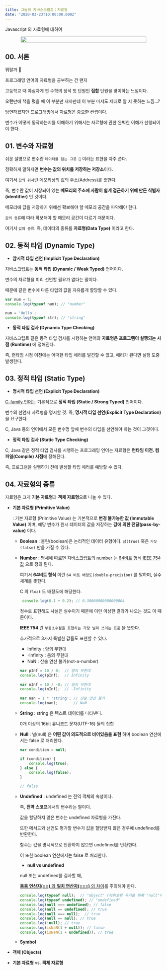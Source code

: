 ```yaml
---
title: 그놈의 자바스크립트：자료형
date: "2020-03-23T10:00:00.000Z"
---
```


Javascript 의 자료형에 대하여

<!-- more -->

<div style="display: flex; justify-content: center; padding: 0 10%">
    <img src="https://upload.wikimedia.org/wikipedia/commons/thumb/9/99/Unofficial_JavaScript_logo_2.svg/1200px-Unofficial_JavaScript_logo_2.svg.png" style="width: 100%; height: 100%;" />
</div>

## 00. 서론

뭐랄까 🤔

프로그래밍 언어의 자료형을 공부하는 건 왠지 

고등학교 때 야심차게 편 수학의 정석 첫 단원인 **집합** 단원을 맞이하는 느낌이다. 

오랜만에 책을 폈을 때 이 부분만 새까만데 이 부분 마저도 제대로 알 지 못하는 느낌...?

당연하겠지만 프로그래밍에서 자료형은 중요한 컨셉이다.

변수가 어떻게 동작하는지를 이해하기 위해서는 자료형에 관한 완벽한 이해가 선행되어야 한다.

## 01. 변수와 자료형

쉬운 설명으로 변수란 `데이터를 담는 그릇 🥣` 이라는 표현을 자주 쓴다.

정확하게 말하자면 **변수는 값의 위치를 저장하는 저장소**이다.

여기서 `값의 위치`란 메모리상의 값의 주소(Address)를 뜻한다.

즉, 변수란 값이 저장되어 있는 **메모리의 주소에 사람이 쉽게 접근하기 위해 만든 식별자(identifier)** 인 것이다.

메모리에 값을 저장하기 위해선 확보해야 할 메모리 공간을 파악해야 한다.

`값의 종류`에 따라 확보해야 할 메모리 공간이 다르기 때문이다.

여기서 `값의 종류`. 즉, 데이터의 종류를 **자료형(Data Type)** 이라고 한다.

## 02. 동적 타입 (Dynamic Type)

- **암시적 타입 선언 (Implicit Type Declaration)**

자바스크립트는 **동적 타입 (Dynamic / Weak Typed)** 언어이다. 

변수의 자료형을 미리 선언할 필요가 없다는 말이다. 

때문에 같은 변수에 다른 타입의 값을 자유롭게 할당할 수 있다.

```javascript
var num = 1;
console.log(typeof num); // "number"

num = 'Hello';
console.log(typeof str); // "string"
```

- **동적 타입 검사 (Dynamic Type Checking)**

자바스크립트 같은 동적 타입 검사를 시행하는 언어의 **자료형은 프로그램이 실행되는 시점 (Runtime)** 에 정해진다.

즉, 런타임 시점 이전에는 어떠한 타입 에러를 발견할 수 없고, 에러가 된다면 실행 도중 발생한다.

## 03. 정적 타입 (Static Type)

- **명시적 타입 선언 (Explicit Type Declaration)**

[C-family 언어](https://en.wikipedia.org/wiki/List_of_C-family_programming_languages)는 기본적으로 **정적 타입 (Static / Strong Typed)** 언어이다.

변수의 선언시 자료형을 명시할 것. 즉, **명시적 타입 선언(Explicit Type Declaration)** 을 요구한다. 

C, Java 등의 언어에서 모든 변수명 앞에 변수의 타입을 선언해야 하는 것이 그것이다. 

- **정적 타입 검사 (Static Type Checking)**

C, Java 같은 정적 타입 검사를 시행하는 프로그래밍 언어는 자료형은 **런타임 이전. 컴파일(Compile) 시점**에 정해진다. 

즉, 프로그램을 실행하기 전에 발생할 타입 에러를 예방할 수 있다. 

## 04. 자료형의 종류

자료형은 크게 **기본 자료형**과 **객체 자료형**으로 나눌 수 있다.

- **기본 자료형 (Primitive Value)**

    : 기본 자료형 (Primitive Value) 는 기본적으로 **변경 불가능한 값 (Immutable Value)** 이며, 해당 변수가 원시 데이터의 값을 저장하는 **값에 의한 전달(pass-by-value)** 이다.  

    - **Boolean**
        : 불린(boolean)은 논리적인 데이터 유형이다. 
        `참(true)` 혹은 `거짓(false)` 만을 가질 수 있다.
    
    - **Number**
        : 명세에 따르면 자바스크립트의 number 는 [64비트 형식 IEEE 754 값](https://ko.wikipedia.org/wiki/IEEE_754) 으로 정의 된다.
        
        여기서 **64비트 형식** 이란 `64 비트 배정도(double-precision)` 를 말하며, 실수 체계를 뜻한다.
        
        C 의 `float` 도 배정도에 해당한다.
      
        ```javascript
         console.log(0.1 + 0.2); // 0.30000000000000004 
        ```
      
        정수로 표현해도 사실은 실수이기 때문에 이런 이상한 결과가 나오는 것도 이 때문이다.
        
        **IEEE 754** 란 `부동소수점을 표현하는 가장 널리 쓰이는 표준` 을 뜻한다.       
        
        추가적으로 3가지 특별한 값들도 표현할 수 있다.
        
        - Infinity : 양의 무한대
        - -Infinity : 음의 무한대
        - NaN : 산술 연산 불가(not-a-number)
        
        ```javascript
        var pInf = 10 / 0;  // 양의 무한대
        console.log(pInf);  // Infinity
              
        var nInf = 10 / -0; // 음의 무한대
        console.log(nInf);  // -Infinity
              
        var nan = 1 * 'string'; // 산술 연산 불가
        console.log(nan);       // NaN
       ```
        
    - **String**
        : string 은 텍스트 데이터를 나타낸다. 
        
        0개 이상의 16bit 유니코드 문자(UTF-16) 들의 집합
        
    - **Null**
        : 널(null) 은 **어떤 값이 의도적으로 비어있음을 표현** 하며 boolean 연산에서는 false 로 처리한다.
        
        ```javascript
        var condition = null;
        
        if (condition) {
            console.log(true);
        } else {
            console.log(false);     
        }
      
        // false
        ```
      
    - **Undefined**
        : undefined 는 전역 객체의 속성이다. 
        
        즉, **전역 스코프**에서의 변수라는 말이다. 
       
        값을 할당하지 않은 변수는 undefined 자료형을 가진다. 
        
        또한 메서드와 선언도 평가할 변수가 값을 할당받지 않은 경우에 undefined를 반환한다. 
        
        함수는 값을 명시적으로 반환하지 않으면 undefined를 반환한다.

        이 또한 boolean 연산에서는 false 로 처리한다.
        
        - **null vs undefined**
        
        null 또는 undefined를 검사할 때, 
        
        [**동등 연산자(==)** 와 **일치 연산자(===)** 의 차이](https://velog.io/@filoscoder/-%EC%99%80-%EC%9D%98-%EC%B0%A8%EC%9D%B4-oak1091tes)를 주의해야 한다. 
        
        ```javascript
        console.log(typeof null);  // "object" (하위호환 유지를 위해 "null"이 아님)
        console.log(typeof undefined); // "undefined"
        console.log(null === undefined); // false
        console.log(null == undefined); // true
        console.log(null === null);  // true
        console.log(null == null); // true
        console.log(!null); // true
        console.log(isNaN(1 + null)); // false
        console.log(isNaN(1 + undefined)); // true 
        ```
            
    - **Symbol**

- **객체 (Objects)**

- **기본 자료형** vs. **객체 자료형**
